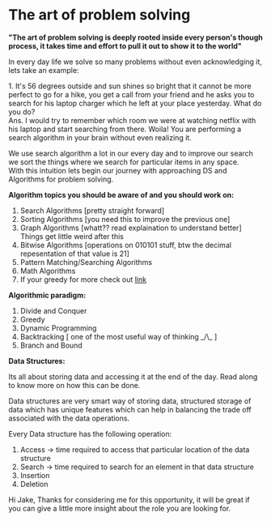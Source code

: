 # The art of problem solving

<b>
    "The art of problem solving is deeply rooted inside every person's 
    though process, it takes time and effort to pull it out to show it to the world"
</b>

<p>
    In every day life we solve so many problems without even acknowledging it, lets take an example:
</p>

<p>
    1. It's 56 degrees outside and sun shines so bright that it cannot be more perfect to go for a
    hike, you get a call from your friend and he asks you to search for his laptop charger which 
    he left at your place yesterday. What do you do?<br> 
    Ans. I would try to remember which room we were at watching netflix with his laptop and start searching
    from there. Woila! You are performing a search algorithm in your brain without even realizing it.
</p>

We use search algorithm a lot in our every day and to improve our search we sort the things where
we search for particular items in any space.<br>
With this intuition lets begin our journey with approaching DS and Algorithms for problem solving.

<b>
Algorithm topics you should be aware of and you should work on:
</b>

<p>

1. Search Algorithms [pretty straight forward]
2. Sorting Algorithms [you need this to improve the previous one]
3. Graph Algorithms [whatt?? read explaination to understand better]
Things get little weird after this
4. Bitwise Algorithms [operations on 010101 stuff, btw the decimal repesentation of that value is 21]
5. Pattern Matching/Searching Algorithms
6. Math Algorithms
7. If your greedy for more check out [link](https://www.geeksforgeeks.org/fundamentals-of-algorithms/)
</p>

<p>

<b>Algorithmic paradigm:</b>
1. Divide and Conquer
2. Greedy 
3. Dynamic Programming
4. Backtracking [ one of the most useful way of thinking _/\\\_ ]
5. Branch and Bound
</p>

<b>Data Structures:</b>

Its all about storing data and accessing it at the end of the day. Read along to know more on how this can be done.

Data structures are very smart way of storing data, structured storage of data which has unique features which can help in balancing the 
trade off associated with the data operations.

Every Data structure has the following operation:
1. Access -> time required to access that particular location of the data structure
2. Search -> time required to search for an element in that data structure
3. Insertion
4. Deletion



Hi Jake, Thanks for considering me for this opportunity, it will be great if you can give a little more insight about the role you are looking for.  




